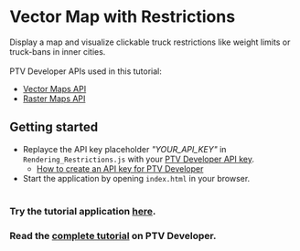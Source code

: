 # Vector Map with Restrictions
Display a map and visualize clickable truck restrictions like weight limits or truck-bans in inner cities.</br>
</br>
PTV Developer APIs used in this tutorial:
- <a href="https://developer.myptv.com/Documentation/Vector%20Maps%20API/QuickStart.htm" target="_blank">Vector Maps API</a>
- <a href="https://developer.myptv.com/Documentation/Raster%20Maps%20API/QuickStart.htm" target="_blank">Raster Maps API</a>

## Getting started
- Replayce the API key placeholder *"YOUR_API_KEY"* in `Rendering_Restrictions.js` with your <a href="https://myptv.com/developer" target="_blank">PTV Developer API key</a>.
  - <a href="https://developer.myptv.com/Tutorials.htm" target="_blank">How to create an API key for PTV Developer</a>
- Start the application by opening `index.html` in your browser.
#
### Try the tutorial application <a href="https://developer.myptv.com/Applications/MapRendering/Vector-Map-with-Restrictions/index.html" target="_blank">here</a>.
### Read the <a href="https://developer.myptv.com/Tutorials/Map%20Rendering/Vector%20Map%20with%20Restrictions/Vector%20Map%20with%20Restrictions.htm" target="_blank">complete tutorial</a> on PTV Developer.